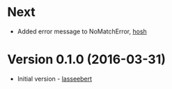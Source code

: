 # Next

* Added error message to NoMatchError, [hosh](https://github.com/hosh)

# Version 0.1.0 (2016-03-31)

* Initial version - [lasseebert](https://github.com/lasseebert)
